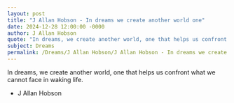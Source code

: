 ```yaml
---
layout: post
title: "J Allan Hobson - In dreams we create another world one"
date: 2024-12-28 12:00:00 -0000
author: J Allan Hobson
quote: "In dreams, we create another world, one that helps us confront what we cannot face in waking life."
subject: Dreams
permalink: /Dreams/J Allan Hobson/J Allan Hobson - In dreams we create another world one
---
```


In dreams, we create another world, one that helps us confront what we cannot face in waking life.

- J Allan Hobson
